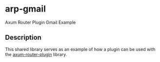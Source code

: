 # arp-gmail
Axum Router Plugin Gmail Example

## Description
This shared library serves as an example of how a plugin can be used with the [axum-router-plugin](https://github.com/mrhdias/axum-router-plugin) library.